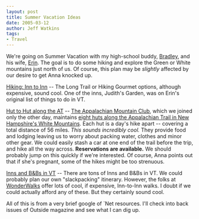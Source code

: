 ```yaml
---
layout: post
title: Summer Vacation Ideas
date: 2005-03-12
author: Jeff Watkins
tags:
- Travel
---
```


We're going on Summer Vacation with my high-school buddy, [Bradley](http://faculty.wiu.edu/CB-Dilger/), and his wife, [Erin](http://homepage.macomb.com/~erine/). The goal is to do some hiking and explore the Green or White mountains just north of us. Of course, this plan may be *slightly* affected by our desire to get Anna knocked up.

[Hiking: Inn to Inn](http://www.inntoinn.com/self_hike.htm) -- The Long Trail or Hiking Gourmet options, although expensive, sound cool. One of the inns, Judith's Garden, was on Erin's original list of things to do in VT.

[Hut to Hut along the AT](http://gorp.away.com/gorp/location/nh/hik_hut.htm) -- [The Appalachian Mountain Club](http://www.outdoors.org/), which we joined only the other day, maintains [eight huts along the Appalachian Trail in New Hampshire's White Mountains](http://www.outdoors.org/lodging/huts/index.cfm). Each hut is a day's hike apart -- covering a total distance of 56 miles. *This sounds incredibly cool.* They provide food and lodging leaving us to worry about packing water, clothes and minor other gear. We could easily stash a car at one end of the trail before the trip, and hike all the way across. **Reservations are available.** We should probably jump on this quickly if we're interested. Of course, Anna points out that if she's pregnant, some of the hikes might be too strenuous.

[Inns and B&Bs in VT](http://www.a1trails.com/lodging/ldgvt.html) -- There are tons of Inns and B&Bs in VT. We could probably plan our own "slackpacking" itinerary. However, the folks at [WonderWalks](http://www.wonderwalks.com/tours.htm) offer lots of cool, if expensive, Inn-to-Inn walks. I doubt if we could actually afford any of these. But they certainly sound cool.

All of this is from a very brief google of `Net resources. I'll check into back issues of Outside magazine and see what I can dig up.